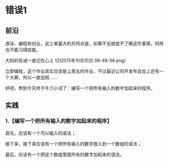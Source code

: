 # 错误1


## 前沿


游泳、编程和创业，这三者最大的共同点是，如果不去做就不了解这件事情，同样也不能习得技能。

大妈的告诫一直记在心上
![](2015年10月10日 08-48-56.png)

立即编程，这个作业其实应该是上周五的作业，不过最近公司开发布会加上还有一个大赛，所以一直加班......

好吧，熬到今天终于牛刀小试了：编写一个把所有输入的数字加起来的程序。


## 实践


### 1.【编写一个把所有输入的数字加起来的程序】

首先，应该有一个可以输入的语法；

接下来，接下来应该有一个把所有输入的数字放入到一个数组的语法；

最后，应该有一个把这个数组里面所有的数字加起来的语法。










